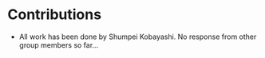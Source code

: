 # Contributions
- All work has been done by Shumpei Kobayashi. No response from other group members so far...
